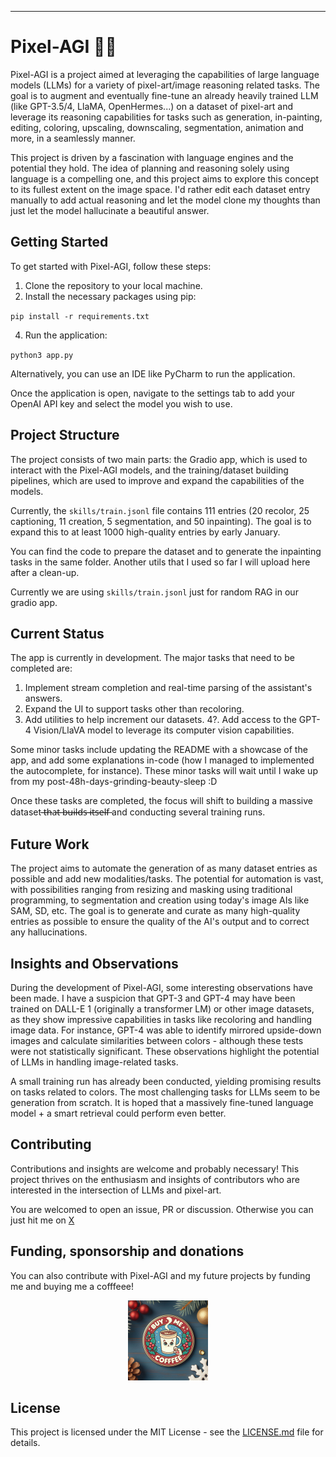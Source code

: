 ---

# Pixel-AGI ✍🏼

Pixel-AGI is a project aimed at leveraging the capabilities of large language models (LLMs) for a variety of pixel-art/image reasoning related tasks. The goal is to augment and eventually fine-tune an already heavily trained LLM (like GPT-3.5/4, LlaMA, OpenHermes...) on a dataset of pixel-art and leverage its reasoning capabilities for tasks such as generation, in-painting, editing, coloring, upscaling, downscaling, segmentation, animation and more, in a seamlessly manner.

This project is driven by a fascination with language engines and the potential they hold. The idea of planning and reasoning solely using language is a compelling one, and this project aims to explore this concept to its fullest extent on the image space. I'd rather edit each dataset entry manually to add actual reasoning and let the model clone my thoughts than just let the model hallucinate a beautiful answer. 

## Getting Started

To get started with Pixel-AGI, follow these steps:

1. Clone the repository to your local machine.
2. Install the necessary packages using pip:

``
pip install -r requirements.txt
``

4. Run the application:
   
``
python3 app.py
``

Alternatively, you can use an IDE like PyCharm to run the application.

Once the application is open, navigate to the settings tab to add your OpenAI API key and select the model you wish to use.

## Project Structure

The project consists of two main parts: the Gradio app, which is used to interact with the Pixel-AGI models, and the training/dataset building pipelines, which are used to improve and expand the capabilities of the models.

Currently, the `skills/train.jsonl` file contains 111 entries (20 recolor, 25 captioning, 11 creation, 5 segmentation, and 50 inpainting). The goal is to expand this to at least 1000 high-quality entries by early January.

You can find the code to prepare the dataset and to generate the inpainting tasks in the same folder. Another utils that I used so far I will upload here after a clean-up.

Currently we are using `skills/train.jsonl` just for random RAG in our gradio app.

## Current Status

The app is currently in development. The major tasks that need to be completed are:

1. Implement stream completion and real-time parsing of the assistant's answers.
2. Expand the UI to support tasks other than recoloring. 
3. Add utilities to help increment our datasets.
4?. Add access to the GPT-4 Vision/LlaVA model to leverage its computer vision capabilities.

Some minor tasks include updating the README with a showcase of the app, and add some explanations in-code (how I managed to implemented the autocomplete, for instance). These minor tasks will wait until I wake up from my post-48h-days-grinding-beauty-sleep :D

Once these tasks are completed, the focus will shift to building a massive dataset ̶t̶h̶a̶t̶ ̶b̶u̶i̶l̶d̶s̶ ̶i̶t̶s̶e̶l̶f̶  and conducting several training runs.

## Future Work

The project aims to automate the generation of as many dataset entries as possible and add new modalities/tasks. The potential for automation is vast, with possibilities ranging from resizing and masking using traditional programming, to segmentation and creation using today's image AIs like SAM, SD, etc. The goal is to generate and curate as many high-quality entries as possible to ensure the quality of the AI's output and to correct any hallucinations.

## Insights and Observations

During the development of Pixel-AGI, some interesting observations have been made. I have a suspicion that GPT-3 and GPT-4 may have been trained on DALL-E 1 (originally a transformer LM) or other image datasets, as they show impressive capabilities in tasks like recoloring and handling image data. For instance, GPT-4 was able to identify mirrored upside-down images and calculate similarities between colors - although these tests were not statistically significant. These observations highlight the potential of LLMs in handling image-related tasks.

A small training run has already been conducted, yielding promising results on tasks related to colors. The most challenging tasks for LLMs seem to be generation from scratch. It is hoped that a massively fine-tuned language model + a smart retrieval could perform even better.

## Contributing

Contributions and insights are welcome and probably necessary! This project thrives on the enthusiasm and insights of contributors who are interested in the intersection of LLMs and pixel-art. 

You are welcomed to open an issue, PR or discussion. Otherwise you can just hit me on [X](https://twitter.com/LatentLich)

## Funding, sponsorship and donations

You can also contribute with Pixel-AGI and my future projects by funding me and buying me a cofffeee!
[<center><img src="coffee.jpg" style="width: 128px; height: 128px;"></center>](https://buy.stripe.com/dR62aUaaQ7S4cKs3cc)


## License

This project is licensed under the MIT License - see the [LICENSE.md](LICENSE.md) file for details.
